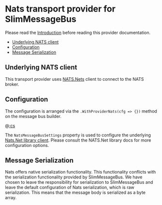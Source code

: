 # Nats transport provider for SlimMessageBus <!-- omit in toc -->

Please read the [Introduction](intro.md) before reading this provider documentation.

- [Underlying NATS client](#underlying-nats-client)
- [Configuration](#configuration)
- [Message Serialization](#message-serialization)

## Underlying NATS client

This transport provider uses [NATS.Nets](https://www.nuget.org/packages/NATS.Net) client to connect to the NATS broker.

## Configuration

The configuration is arranged via the `.WithProviderNats(cfg => {})` method on the message bus builder.

@[:cs](../src/Samples/Sample.Nats.WebApi/Program.cs,ExampleConfiguringMessageBus)

The `NatsMessageBusSettings` property is used to configure the underlying [Nats.Net library client](https://github.com/nats-io/nats.net).
Please consult the NATS.Net library docs for more configuration options.

## Message Serialization

Nats offers native serialization functionality. This functionality conflicts with the serialization functionality provided by SlimMessageBus. We have chosen to leave the responsibility for serialization to SlimMessageBus and leave the default configuration of Nats serialization, which is raw serialization. This means that the message body is serialized as a byte array.
